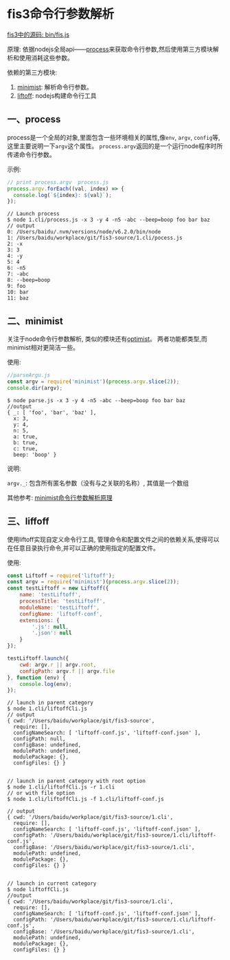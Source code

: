 # fis3命令行参数解析

[fis3中的源码: bin/fis.js](https://github.com/fex-team/fis3/blob/master/bin/fis.js)

原理:
依据nodejs全局api——[process](https://nodejs.org/dist/latest-v6.x/docs/api/process.html)来获取命令行参数,然后使用第三方模块解析和使用消耗这些参数。

依赖的第三方模块:

1. [minimist](https://github.com/substack/minimist): 解析命令行参数。
2. [liftoff](https://github.com/js-cli/js-liftoff): nodejs构建命令行工具


## 一、process
process是一个全局的对象,里面包含一些环境相关的属性,像`env`, `argv`, `config`等, 这里主要说明一下`argv`这个属性。
`process.argv`返回的是一个运行node程序时所传递命令行参数。

示例:
``` js
// print process.argv  process.js
process.argv.forEach((val, index) => {
  console.log(`${index}: ${val}`);
});
```
```
// Launch process
$ node 1.cli/process.js -x 3 -y 4 -n5 -abc --beep=boop foo bar baz
// output
0: /Users/baidu/.nvm/versions/node/v6.2.0/bin/node
1: /Users/baidu/workplace/git/fis3-source/1.cli/pocess.js
2: -x
3: 3
4: -y
5: 4
6: -n5
7: -abc
8: --beep=boop
9: foo
10: bar
11: baz

```

## 二、minimist
关注于node命令行参数解析, 类似的模块还有[optimist](https://github.com/substack/node-optimist#readme)。 两者功能都类型,而minimist相对更简洁一些。

使用:
``` js
//parseArgu.js
const argv = require('minimist')(process.argv.slice(2));
console.dir(argv);
```

```
$ node parse.js -x 3 -y 4 -n5 -abc --beep=boop foo bar baz
//output
{ _: [ 'foo', 'bar', 'baz' ],
  x: 3,
  y: 4,
  n: 5,
  a: true,
  b: true,
  c: true,
  beep: 'boop' }
```

说明:

`argv._`: 包含所有匿名参数（没有与之关联的名称）, 其值是一个数组

其他参考: [minimist命令行参数解析原理]()


## 三、liffoff
使用liftoff实现自定义命令行工具, 管理命令和配置文件之间的依赖关系,使得可以在任意目录执行命令,并可以正确的使用指定的配置文件。

使用:
```js
const Liftoff = require('liftoff');
const argv = require('minimist')(process.argv.slice(2));
const testLiftoff = new Liftoff({
    name: 'testLiftoff',
    processTitle: 'testLiftoff',
    moduleName: 'testLiftoff',
    configName: 'liftoff-conf',
    extensions: {
        '.js': null,
        '.json': null
    }
});

testLiftoff.launch({
    cwd: argv.r || argv.root,
    configPath: argv.f || argv.file
}, function (env) {
    console.log(env);
});
```

```
// launch in parent category
$ node 1.cli/liftoffCli.js
// output
{ cwd: '/Users/baidu/workplace/git/fis3-source',
  require: [],
  configNameSearch: [ 'liftoff-conf.js', 'liftoff-conf.json' ],
  configPath: null,
  configBase: undefined,
  modulePath: undefined,
  modulePackage: {},
  configFiles: {} }


// launch in parent category with root option
$ node 1.cli/liftoffCli.js -r 1.cli
// or with file option
$ node 1.cli/liftoffCli.js -f 1.cli/liftoff-conf.js

// output
{ cwd: '/Users/baidu/workplace/git/fis3-source/1.cli',
  require: [],
  configNameSearch: [ 'liftoff-conf.js', 'liftoff-conf.json' ],
  configPath: '/Users/baidu/workplace/git/fis3-source/1.cli/liftoff-conf.js',
  configBase: '/Users/baidu/workplace/git/fis3-source/1.cli',
  modulePath: undefined,
  modulePackage: {},
  configFiles: {} }


// launch in current category
$ node liftoffCli.js
//output
{ cwd: '/Users/baidu/workplace/git/fis3-source/1.cli',
  require: [],
  configNameSearch: [ 'liftoff-conf.js', 'liftoff-conf.json' ],
  configPath: '/Users/baidu/workplace/git/fis3-source/1.cli/liftoff-conf.js',
  configBase: '/Users/baidu/workplace/git/fis3-source/1.cli',
  modulePath: undefined,
  modulePackage: {},
  configFiles: {} }

```